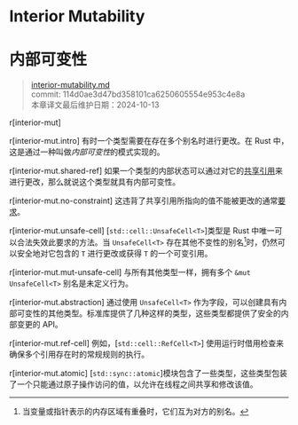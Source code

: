 # Interior Mutability
# 内部可变性

>[interior-mutability.md](https://github.com/rust-lang/reference/blob/master/src/interior-mutability.md)\
>commit: 114d0ae3d47bd358101ca6250605554e953c4e8a \
>本章译文最后维护日期：2024-10-13

r[interior-mut]

r[interior-mut.intro]
有时一个类型需要在存在多个别名时进行更改。在 Rust 中，这是通过一种叫做*内部可变性*的模式实现的。

r[interior-mut.shared-ref]
如果一个类型的内部状态可以通过对它的[共享引用][shared reference]来进行更改，那么就说这个类型就具有内部可变性。

r[interior-mut.no-constraint]
这违背了共享引用所指向的值不能被更改的通常[要求][ub]。

r[interior-mut.unsafe-cell]
[`std::cell::UnsafeCell<T>`]类型是 Rust 中唯一可以合法失效此要求的方法。当 `UnsafeCell<T>` 存在其他不变性的别名[^译注1]时，仍然可以安全地对它包含的 `T` 进行更改或获得 `T` 的一个可变引用。

r[interior-mut.mut-unsafe-cell]
与所有其他类型一样，拥有多个 `&mut UnsafeCell<T>` 别名是未定义行为。

r[interior-mut.abstraction]
通过使用 `UnsafeCell<T>` 作为字段，可以创建具有内部可变性的其他类型。标准库提供了几种这样的类型，这些类型都提供了安全的内部变更的 API。

r[interior-mut.ref-cell]
例如，[`std::cell::RefCell<T>`] 使用运行时借用检查来确保多个引用存在时的常规规则的执行。

r[interior-mut.atomic]
[`std::sync::atomic`]模块包含了一些类型，这些类型包装了一个只能通过原子操作访问的值，以允许在线程之间共享和修改该值。

[^译注1]: 当变量或指针表示的内存区域有重叠时，它们互为对方的别名。

[shared reference]: types/pointer.md#shared-references-
[ub]: behavior-considered-undefined.md